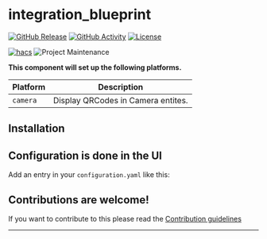 # integration_blueprint

[![GitHub Release][releases-shield]][releases]
[![GitHub Activity][commits-shield]][commits]
[![License][license-shield]](LICENSE)

[![hacs][hacsbadge]][hacs]
![Project Maintenance][maintenance-shield]


**This component will set up the following platforms.**

Platform | Description
-- | --
`camera` | Display QRCodes in Camera entites.

## Installation


## Configuration is done in the UI

Add an entry in your `configuration.yaml` like this:

<!---->

## Contributions are welcome!

If you want to contribute to this please read the [Contribution guidelines](CONTRIBUTING.md)

***

[integration_blueprint]: https://github.com/Hypercookie/hass-qrcam
[commits-shield]: https://img.shields.io/github/commit-activity/y/custom-components/blueprint.svg?style=for-the-badge
[commits]: https://github.com/Hypercookie/hass-qrcam/commits/master
[hacs]: https://github.com/custom-components/hacs
[hacsbadge]: https://img.shields.io/badge/HACS-Custom-orange.svg?style=for-the-badge
[discord]: https://discord.gg/Qa5fW2R
[discord-shield]: https://img.shields.io/discord/330944238910963714.svg?style=for-the-badge
[exampleimg]: example.png
[forum-shield]: https://img.shields.io/badge/community-forum-brightgreen.svg?style=for-the-badge
[forum]: https://community.home-assistant.io/
[license-shield]: https://img.shields.io/github/license/custom-components/blueprint.svg?style=for-the-badge
[maintenance-shield]: https://img.shields.io/badge/maintainer-%20%40Hypercookie-blue.svg?style=for-the-badge
[releases-shield]: https://img.shields.io/github/release/custom-components/blueprint.svg?style=for-the-badge
[releases]: https://github.com/Hypercookie/hass-qrcam/releases
